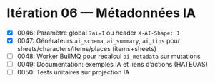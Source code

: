 # Itération 06 — Métadonnées IA

- [x] 0046: Paramètre global `?ai=1` ou header `X-AI-Shape: 1`
- [x] 0047: Générateurs `ai_schema`, `ai_summary`, `ai_tips` pour sheets/characters/items/places (items+sheets)
- [ ] 0048: Worker BullMQ pour recalcul `ai_metadata` sur mutations
- [ ] 0049: Documentation: exemples IA et liens d’actions (HATEOAS)
- [ ] 0050: Tests unitaires sur projection IA
